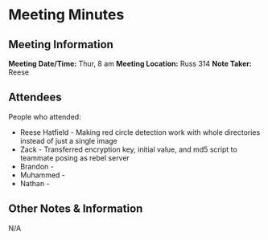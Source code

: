 # Meeting Minutes
## Meeting Information
**Meeting Date/Time:** Thur, 8 am
**Meeting Location:** Russ 314
**Note Taker:** Reese

## Attendees
People who attended:
- Reese Hatfield - Making red circle detection work with whole directories instead of just a single image
- Zack - Transferred encryption key, initial value, and md5 script to teammate posing as rebel server
- Brandon -
- Muhammed -
- Nathan - 

## Other Notes & Information
N/A
